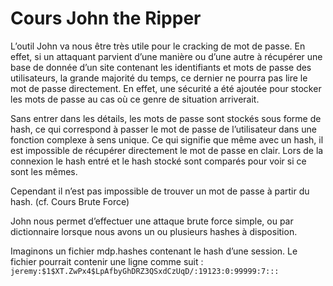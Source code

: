 # Cours John the Ripper

L’outil John va nous être très utile pour le cracking de mot de passe. En effet, si un attaquant parvient d’une manière ou d’une autre à récupérer une base de donnée d’un site contenant les identifiants et mots de passe des utilisateurs, la grande majorité du temps, ce dernier ne pourra pas lire le mot de passe directement. En effet, une sécurité a été ajoutée pour stocker les mots de passe au cas où ce genre de situation arriverait.

Sans entrer dans les détails, les mots de passe sont stockés sous forme de hash, ce qui correspond à passer le mot de passe de l’utilisateur dans une fonction complexe à sens unique. Ce qui signifie que même avec un hash, il est impossible de récupérer directement le mot de passe en clair. Lors de la connexion le hash entré et le hash stocké sont comparés pour voir si ce sont les mêmes.

Cependant il n’est pas impossible de trouver un mot de passe à partir du hash. (cf. Cours Brute Force)

John nous permet d’effectuer une attaque brute force simple, ou par dictionnaire lorsque nous avons un ou plusieurs hashes à disposition.


Imaginons un fichier mdp.hashes contenant le hash d’une session. Le fichier pourrait contenir une ligne comme suit : 
```jeremy:$1$XT.ZwPx4$LpAfbyGhDRZ3QSxdCzUqD/:19123:0:99999:7:::```